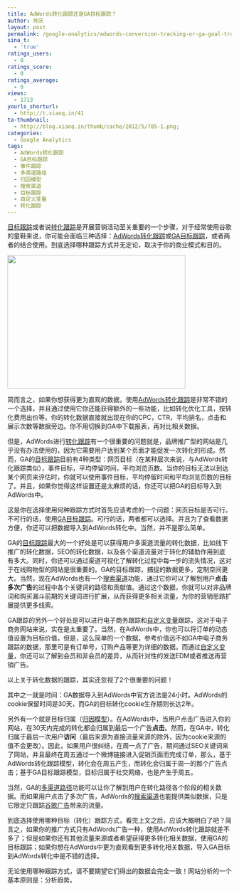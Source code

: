```yaml
---
title: AdWords转化跟踪还是GA目标跟踪？
author: 肖庆
layout: post
permalink: /google-analytics/adwords-conversion-tracking-or-ga-goal-tracking/
sina_t:
  - 'true'
ratings_users:
  - 0
ratings_score:
  - 0
ratings_average:
  - 0
views:
  - 1713
yourls_shorturl:
  - http://t.xiaoq.in/41
ta-thumbnail:
  - http://blog.xiaoq.in/thumb/cache/2012/5/785-1.png;
categories:
  - Google Analytics
tags:
  - AdWords转化跟踪
  - GA目标跟踪
  - 事件跟踪
  - 多渠道路径
  - 归因模型
  - 搜索渠道
  - 目标跟踪
  - 自定义变量
  - 转化跟踪
---
```

<span class='wp_keywordlink_affiliate'><a href="http://blog.xiaoq.in/tag/%e7%9b%ae%e6%a0%87%e8%b7%9f%e8%b8%aa/" title="查看目标跟踪中的全部文章" target="_blank">目标跟踪</a></span>或者说<span class='wp_keywordlink_affiliate'><a href="http://blog.xiaoq.in/tag/%e8%bd%ac%e5%8c%96%e8%b7%9f%e8%b8%aa/" title="查看转化跟踪中的全部文章" target="_blank">转化跟踪</a></span>是开展营销活动至关重要的一个步骤，对于经常使用谷歌的童鞋来说，你可能会面临三种选择：<span class='wp_keywordlink_affiliate'><a href="http://blog.xiaoq.in/tag/adwords%e8%bd%ac%e5%8c%96%e8%b7%9f%e8%b8%aa/" title="查看AdWords转化跟踪中的全部文章" target="_blank">AdWords转化跟踪</a></span>或<span class='wp_keywordlink_affiliate'><a href="http://blog.xiaoq.in/tag/ga%e7%9b%ae%e6%a0%87%e8%b7%9f%e8%b8%aa/" title="查看GA目标跟踪中的全部文章" target="_blank">GA目标跟踪</a></span>，或者两者的结合使用。到底选择哪种跟踪方式并无定论，取决于你的商业模式和目的。

<img class="alignnone size-full wp-image-786" title="conversion tracking" src="http://xiaoq.in/g/pics/2012/05/conversion-tracking.png" alt="" width="400" height="300" />

简而言之，如果你想获得更为直观的数据，使用<span class='wp_keywordlink_affiliate'><a href="http://blog.xiaoq.in/tag/adwords%e8%bd%ac%e5%8c%96%e8%b7%9f%e8%b8%aa/" title="查看AdWords转化跟踪中的全部文章" target="_blank">AdWords转化跟踪</a></span>是非常不错的一个选择，并且通过使用它你还能获得额外的一些功能，比如转化优化工具，按转化费用出价等。你的转化数据直接就出现在你的CPC，CTR，平均排名，点击和展示次数等数据旁边。你不用切换到GA中下载报表，再对比相关数据。

但是，AdWords进行<span class='wp_keywordlink_affiliate'><a href="http://blog.xiaoq.in/tag/%e8%bd%ac%e5%8c%96%e8%b7%9f%e8%b8%aa/" title="查看转化跟踪中的全部文章" target="_blank">转化跟踪</a></span>有一个很重要的问题就是，品牌推广型的网站是几乎没有办法使用的，因为它需要用户达到某个页面才能促发一次转化的形成。然而，GA的<span class='wp_keywordlink_affiliate'><a href="http://blog.xiaoq.in/tag/%e7%9b%ae%e6%a0%87%e8%b7%9f%e8%b8%aa/" title="查看目标跟踪中的全部文章" target="_blank">目标跟踪</a></span>目前有4种类型：网页目标（在某种层次来说，与AdWords转化跟踪类似），事件目标，平均停留时间，平均浏览页数。当你的目标无法以到达某个网页来评估时，你就可以使用事件目标，平均停留时间和平均浏览页数的目标了。并且，如果你觉得这样设置还是太麻烦的话，你还可以把GA的目标导入到AdWords中。

这是你在选择使用何种跟踪方式时首先应该考虑的一个问题：网页目标是否可行。不可行的话，使用<span class='wp_keywordlink_affiliate'><a href="http://blog.xiaoq.in/tag/ga%e7%9b%ae%e6%a0%87%e8%b7%9f%e8%b8%aa/" title="查看GA目标跟踪中的全部文章" target="_blank">GA目标跟踪</a></span>。可行的话，两者都可以选择。并且为了查看数据方便，你还可以把数据导入到AdWords转化中。当然，并不是那么简单。

GA的<span class='wp_keywordlink_affiliate'><a href="http://blog.xiaoq.in/tag/%e7%9b%ae%e6%a0%87%e8%b7%9f%e8%b8%aa/" title="查看目标跟踪中的全部文章" target="_blank">目标跟踪</a></span>最大的一个好处是可以获得用户多渠道流量的转化数据，比如线下推广的转化数据，SEO的转化数据，以及各个渠道流量对于转化的辅助作用到底有多大。同时，你还可以通过渠道可视化了解转化过程中每一步的流失情况，这对于在线购物型的网站是很重要的。GA的目标跟踪，捕捉的数据更多，定制空间更大。当然，现在AdWords也有一个<span class='wp_keywordlink_affiliate'><a href="http://blog.xiaoq.in/tag/%e6%90%9c%e7%b4%a2%e6%b8%a0%e9%81%93/" title="查看搜索渠道中的全部文章" target="_blank">搜索渠道</a></span>功能，通过它你可以了解到用户**点击多次广告**的过程中各个关键词的路径和贡献值。通过这个数据，你就可以对非品牌词和购买漏斗前期的关键词进行扩展，从而获得更多相关流量，为你的营销思路扩展提供更多线索。

GA跟踪的另外一个好处是可以进行电子商务跟踪和<span class='wp_keywordlink_affiliate'><a href="http://blog.xiaoq.in/tag/%e8%87%aa%e5%ae%9a%e4%b9%89%e5%8f%98%e9%87%8f/" title="查看自定义变量中的全部文章" target="_blank">自定义变量</a></span>跟踪，这对于电子商务网站来说，实在是太重要了。当然，在AdWords中，你也可以将订单的动态值设置为目标价值，但是，这么简单的一个数据，参考价值远不如GA中电子商务跟踪的数据，那里可是有订单号，订购产品等更为详细的数据。而通过<span class='wp_keywordlink_affiliate'><a href="http://blog.xiaoq.in/tag/%e8%87%aa%e5%ae%9a%e4%b9%89%e5%8f%98%e9%87%8f/" title="查看自定义变量中的全部文章" target="_blank">自定义变量</a></span>，你还可以了解到会员和非会员的差异，从而针对性的发送EDM或者推送再营销广告。

以上关于转化数据的跟踪，其实还忽视了2个很重要的问题！

其中之一就是时间：GA数据导入到AdWords中官方说法是24小时。AdWords的cookie保留时间是30天，而GA的目标转化cookie生存期则长达2年。

另外有一个就是目标归属（<span class='wp_keywordlink_affiliate'><a href="http://blog.xiaoq.in/tag/%e5%bd%92%e5%9b%a0%e6%a8%a1%e5%9e%8b/" title="查看归因模型中的全部文章" target="_blank">归因模型</a></span>）。在AdWords中，当用户点击广告进入你的网站，在30天内完成的转化都会归属到最后一个广告**点击**。然而，在GA中，转化归属于最后一次用户**访问**（最后来源为直接流量来源的除外，因为cookie来源的值不会更改）。因此，如果用户很纠结，在周一点了广告，期间通过SEO关键词来了网站，并且最终在周五通过一个微博链接进入促销页面而完成订单，那么，基于AdWords转化跟踪模型，转化会在周五产生，而转化会归属于周一的那个广告点击；基于GA目标跟踪模型，目标归属于社交网络，也是产生于周五。

当然，GA的<span class='wp_keywordlink_affiliate'><a href="http://blog.xiaoq.in/tag/%e5%a4%9a%e6%b8%a0%e9%81%93%e8%b7%af%e5%be%84/" title="查看多渠道路径中的全部文章" target="_blank">多渠道路径</a></span>功能可以让你了解到用户在转化路径各个阶段的相关数据。而如果用户点击了多次广告，AdWords的<span class='wp_keywordlink_affiliate'><a href="http://blog.xiaoq.in/tag/%e6%90%9c%e7%b4%a2%e6%b8%a0%e9%81%93/" title="查看搜索渠道中的全部文章" target="_blank">搜索渠道</a></span>也能提供类似数据，只是它限定只跟踪<span class='wp_keywordlink'><a href="http://blog.xiaoq.in/google-adwords/" title="谷歌广告" target="_blank">谷歌广告</a></span>带来的流量。

到底选择使用哪种目标（转化）跟踪方式，看完上文之后，应该大概明白了吧？简言之，如果你的推广方式只有AdWords广告一种，使用AdWords转化跟踪就差不多了；但是如果你还有其他流量来源或者希望获得更多转化相关数据，使用GA的目标跟踪；如果你想在AdWords中更为直观看到更多转化相关数据，导入GA目标到AdWords转化中是不错的选择。

无论使用哪种跟踪方式，请不要期望它们得出的数据会完全一致！网站分析的一个基本原则是：分析趋势。